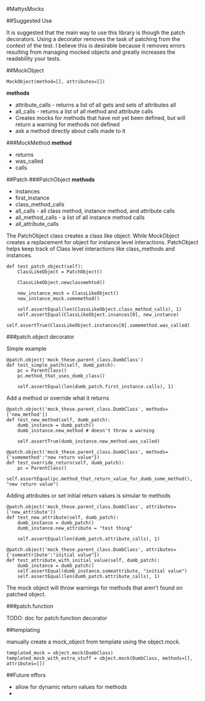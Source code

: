 #MattysMocks

##Suggested Use

It is suggested that the main way to use this library is though the patch decorators.  Using a decorator removes the task of patching from the context of the test.  I believe this is desirable because it removes errors resulting from managing mocked objects and greatly increases the readability your tests.  
 

##MockObject 

    MockObject(method=[], attributes=[])

__methods__
    
* attribute_calls - returns a list of all gets and sets of attributes all
* all_calls - returns a list of all method and attribute calls
* Creates mocks for methods that have not yet been defined, but will return a warning for methods not defined
* ask a method directly about calls made to it

###MockMethod
__method__

* returns
* was_called
* calls

##Patch
###PatchObject
__methods__

* instances
* first_instance
* class_method_calls
* all_calls - all class method, instance method, and attribute calls
* all_method_calls - a list of all instance method calls
* all_attribute_calls




The PatchObject class creates a class like object.  While MockObject creates a replacement for object for instance level interactions.  PatchObject helps keep track of Class level interactions like class_methods and instances.   

    def test_patch_object(self):
        ClassLikeObject = PatchObject()
        
        ClassLikeObject.newclassmehtod()
        
        new_instance_mock = ClassLikeObject()
        new_instance_mock.somemethod()
        
        self.assertEqual(len(ClassLikeObject.class_method_calls), 1)
        self.assertEqual(ClassLikeObject.insances[0], new_instance)
        self.assertTrue(ClassLikeObject.instances[0].somemethod.was_called)
        
###patch.object decorator


Simple example 

    @patch.object('mock_these.parent_class.DumbClass')
    def test_simple_patch(self, dumb_patch):
        pc = ParentClass()
        pc.method_that_uses_dumb_class()
        
        self.assertEqual(len(dumb_patch.first_instance.calls), 1)
        
Add a method or override what it returns

    @patch.object('mock_these.parent_class.DumbClass', methods=['new_method'])
    def test_new_method(self, dumb_patch):
        dumb_instance = dumb_patch()
        dumb_instance.new_method # doesn't throw a warning
       
        self.assertTrue(dumb_instance.new_method.was_called)
        
    @patch.object('mock_these.parent_class.DumbClass', methods={'somemethod':"new return value"})
    def test_override_return(self, dumb_patch):
        pc = ParentClass()
        self.assertEqual(pc.method_that_return_value_for_dumb_some_method(), "new return value")

Adding attributes or set initial return values is simular to methods


    @patch.object('mock_these.parent_class.DumbClass', attributes=['new_attribute'])
    def test_new_attribute(self, dumb_patch):
        dumb_instance = dumb_patch()
        dumb_instance.new_attribute = "test thing" 
       
        self.assertEqual(len(dumb_patch.attribute_calls), 1)
        
    @patch.object('mock_these.parent_class.DumbClass', attributes={'someattribute':"initial value"})
    def test_attribute_with_initial_value(self, dumb_patch):
        dumb_instance = dumb_patch() 
        self.assertEqual(dumb_instance.someattribute, "initial value")
        self.assertEqual(len(dumb_patch.attribute_calls), 1)

The mock object will throw warnings for methods that aren't found on patched object.

        
###patch.function

TODO: doc for patch.function decorator

##templating
   
manually create a mock_object from template using the object.mock.
   
    templated_mock = object.mock(DumbClass)
    templated_mock_with_extra_stuff = object.mock(DumbClass, methods=[], attributes=[])
    
    
##Future effors
* allow for dynamic return values for methods
* 

